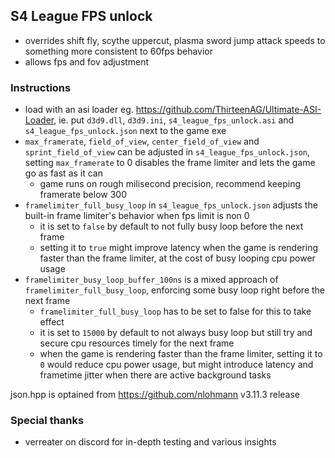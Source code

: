 ## S4 League FPS unlock

- overrides shift fly, scythe uppercut, plasma sword jump attack speeds to something more consistent to 60fps behavior
- allows fps and fov adjustment

### Instructions
- load with an asi loader eg. https://github.com/ThirteenAG/Ultimate-ASI-Loader, ie. put `d3d9.dll`, `d3d9.ini`, `s4_league_fps_unlock.asi` and `s4_league_fps_unlock.json` next to the game exe
- `max_framerate`, `field_of_view`, `center_field_of_view` and `sprint_field_of_view` can be adjusted in `s4_league_fps_unlock.json`, setting `max_framerate` to 0 disables the frame limiter and lets the game go as fast as it can
	- game runs on rough milisecond precision, recommend keeping framerate below 300
- `framelimiter_full_busy_loop` in `s4_league_fps_unlock.json` adjusts the built-in frame limiter's behavior when fps limit is non 0
	- it is set to `false` by default to not fully busy loop before the next frame
	- setting it to `true` might improve latency when the game is rendering faster than the frame limiter, at the cost of busy looping cpu power usage
- `framelimiter_busy_loop_buffer_100ns` is a mixed approach of `framelimiter_full_busy_loop`, enforcing some busy loop right before the next frame
	- `framelimiter_full_busy_loop` has to be set to false for this to take effect
	- it is set to `15000` by default to not always busy loop but still try and secure cpu resources timely for the next frame
	- when the game is rendering faster than the frame limiter, setting it to `0` would reduce cpu power usage, but might introduce latency and frametime jitter when there are active background tasks

json.hpp is optained from https://github.com/nlohmann v3.11.3 release

### Special thanks
- verreater on discord for in-depth testing and various insights

